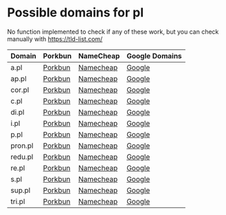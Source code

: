 # Possible domains for pl

No function implemented to check if any of these work, but you can check manually with https://tld-list.com/

| Domain | Porkbun | NameCheap | Google Domains |
|---|---|---|---|
| a.pl | [Porkbun](https://porkbun.com/checkout/search?prb=e814663da1&tlds=&idnLanguage=&search=search&q=a.pl) | [Namecheap](https://www.namecheap.com/domains/registration/results/?domain=a.pl) | [Google](https://domains.google.com/registrar/search?searchTerm=a.pl) |
| ap.pl | [Porkbun](https://porkbun.com/checkout/search?prb=e814663da1&tlds=&idnLanguage=&search=search&q=ap.pl) | [Namecheap](https://www.namecheap.com/domains/registration/results/?domain=ap.pl) | [Google](https://domains.google.com/registrar/search?searchTerm=ap.pl) |
| cor.pl | [Porkbun](https://porkbun.com/checkout/search?prb=e814663da1&tlds=&idnLanguage=&search=search&q=cor.pl) | [Namecheap](https://www.namecheap.com/domains/registration/results/?domain=cor.pl) | [Google](https://domains.google.com/registrar/search?searchTerm=cor.pl) |
| c.pl | [Porkbun](https://porkbun.com/checkout/search?prb=e814663da1&tlds=&idnLanguage=&search=search&q=c.pl) | [Namecheap](https://www.namecheap.com/domains/registration/results/?domain=c.pl) | [Google](https://domains.google.com/registrar/search?searchTerm=c.pl) |
| di.pl | [Porkbun](https://porkbun.com/checkout/search?prb=e814663da1&tlds=&idnLanguage=&search=search&q=di.pl) | [Namecheap](https://www.namecheap.com/domains/registration/results/?domain=di.pl) | [Google](https://domains.google.com/registrar/search?searchTerm=di.pl) |
| i.pl | [Porkbun](https://porkbun.com/checkout/search?prb=e814663da1&tlds=&idnLanguage=&search=search&q=i.pl) | [Namecheap](https://www.namecheap.com/domains/registration/results/?domain=i.pl) | [Google](https://domains.google.com/registrar/search?searchTerm=i.pl) |
| p.pl | [Porkbun](https://porkbun.com/checkout/search?prb=e814663da1&tlds=&idnLanguage=&search=search&q=p.pl) | [Namecheap](https://www.namecheap.com/domains/registration/results/?domain=p.pl) | [Google](https://domains.google.com/registrar/search?searchTerm=p.pl) |
| pron.pl | [Porkbun](https://porkbun.com/checkout/search?prb=e814663da1&tlds=&idnLanguage=&search=search&q=pron.pl) | [Namecheap](https://www.namecheap.com/domains/registration/results/?domain=pron.pl) | [Google](https://domains.google.com/registrar/search?searchTerm=pron.pl) |
| redu.pl | [Porkbun](https://porkbun.com/checkout/search?prb=e814663da1&tlds=&idnLanguage=&search=search&q=redu.pl) | [Namecheap](https://www.namecheap.com/domains/registration/results/?domain=redu.pl) | [Google](https://domains.google.com/registrar/search?searchTerm=redu.pl) |
| re.pl | [Porkbun](https://porkbun.com/checkout/search?prb=e814663da1&tlds=&idnLanguage=&search=search&q=re.pl) | [Namecheap](https://www.namecheap.com/domains/registration/results/?domain=re.pl) | [Google](https://domains.google.com/registrar/search?searchTerm=re.pl) |
| s.pl | [Porkbun](https://porkbun.com/checkout/search?prb=e814663da1&tlds=&idnLanguage=&search=search&q=s.pl) | [Namecheap](https://www.namecheap.com/domains/registration/results/?domain=s.pl) | [Google](https://domains.google.com/registrar/search?searchTerm=s.pl) |
| sup.pl | [Porkbun](https://porkbun.com/checkout/search?prb=e814663da1&tlds=&idnLanguage=&search=search&q=sup.pl) | [Namecheap](https://www.namecheap.com/domains/registration/results/?domain=sup.pl) | [Google](https://domains.google.com/registrar/search?searchTerm=sup.pl) |
| tri.pl | [Porkbun](https://porkbun.com/checkout/search?prb=e814663da1&tlds=&idnLanguage=&search=search&q=tri.pl) | [Namecheap](https://www.namecheap.com/domains/registration/results/?domain=tri.pl) | [Google](https://domains.google.com/registrar/search?searchTerm=tri.pl) |
